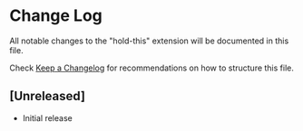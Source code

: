 # Change Log

All notable changes to the "hold-this" extension will be documented in this file.

Check [Keep a Changelog](http://keepachangelog.com/) for recommendations on how to structure this file.

## [Unreleased]

- Initial release